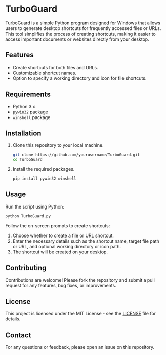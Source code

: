 # TurboGuard

TurboGuard is a simple Python program designed for Windows that allows users to generate desktop shortcuts for frequently accessed files or URLs. This tool simplifies the process of creating shortcuts, making it easier to access important documents or websites directly from your desktop.

## Features

- Create shortcuts for both files and URLs.
- Customizable shortcut names.
- Option to specify a working directory and icon for file shortcuts.

## Requirements

- Python 3.x
- `pywin32` package
- `winshell` package

## Installation

1. Clone this repository to your local machine.
   ```bash
   git clone https://github.com/yourusername/TurboGuard.git
   cd TurboGuard
   ```

2. Install the required packages.
   ```bash
   pip install pywin32 winshell
   ```

## Usage

Run the script using Python:

```bash
python TurboGuard.py
```

Follow the on-screen prompts to create shortcuts:

1. Choose whether to create a file or URL shortcut.
2. Enter the necessary details such as the shortcut name, target file path or URL, and optional working directory or icon path.
3. The shortcut will be created on your desktop.

## Contributing

Contributions are welcome! Please fork the repository and submit a pull request for any features, bug fixes, or improvements.

## License

This project is licensed under the MIT License - see the [LICENSE](LICENSE) file for details.

## Contact

For any questions or feedback, please open an issue on this repository.